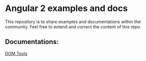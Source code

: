 # Angular 2 examples and docs

This repository is to share examples and documentations within the community. Feel free to extend and correct the content of this repo.

## Documentations:

[DOM Tools](docs/DOMTools.md)
